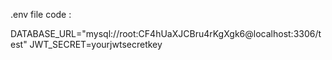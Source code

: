 .env file code : 

DATABASE_URL="mysql://root:CF4hUaXJCBru4rKgXgk6@localhost:3306/test"
JWT_SECRET=yourjwtsecretkey
